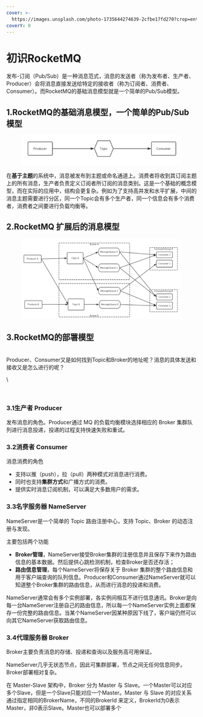 ```yaml
---
cover: >-
  https://images.unsplash.com/photo-1735644274639-2cfbe17fd270?crop=entropy&cs=srgb&fm=jpg&ixid=M3wxOTcwMjR8MHwxfHJhbmRvbXx8fHx8fHx8fDE3NDAyNDMzNTB8&ixlib=rb-4.0.3&q=85
coverY: 0
---
```


# 初识RocketMQ

发布-订阅（Pub/Sub）是一种消息范式，消息的发送者（称为发布者、生产者、Producer）会将消息直接发送给特定的接收者（称为订阅者、消费者、Consumer）。而RocketMQ的基础消息模型就是一个简单的Pub/Sub模型。



## 1.RocketMQ的基础消息模型，一个简单的Pub/Sub模型 <a href="#rocketmq-de-ji-chu-xiao-xi-mo-xing-yi-ge-jian-dan-de-pubsub-mo-xing" id="rocketmq-de-ji-chu-xiao-xi-mo-xing-yi-ge-jian-dan-de-pubsub-mo-xing"></a>

<figure><img src="../../.gitbook/assets/image (1).png" alt=""><figcaption></figcaption></figure>

在**基于主题**的系统中，消息被发布到主题或命名通道上。消费者将收到其订阅主题上的所有消息，生产者负责定义订阅者所订阅的消息类别。这是一个基础的概念模型，而在实际的应用中，结构会更复杂。例如为了支持高并发和水平扩展，中间的消息主题需要进行分区，同一个Topic会有多个生产者，同一个信息会有多个消费者，消费者之间要进行负载均衡等。

## 2.RocketMQ 扩展后的消息模型 <a href="#rocketmq-kuo-zhan-hou-de-xiao-xi-mo-xing" id="rocketmq-kuo-zhan-hou-de-xiao-xi-mo-xing"></a>

<figure><img src="../../.gitbook/assets/image (1) (1).png" alt=""><figcaption></figcaption></figure>

## 3.RocketMQ的部署模型

\
Producer、Consumer又是如何找到Topic和Broker的地址呢？消息的具体发送和接收又是怎么进行的呢？

\


<figure><img src="../../.gitbook/assets/image (2).png" alt=""><figcaption></figcaption></figure>

### 3.1生产者 Producer

发布消息的角色。Producer通过 MQ 的负载均衡模块选择相应的 Broker 集群队列进行消息投递，投递的过程支持快速失败和重试。



### **3.2消费者 Consumer**

消息消费的角色

* 支持以推（push），拉（pull）两种模式对消息进行消费。
* 同时也支持**集群方式**和广播方式的消费。
* 提供实时消息订阅机制，可以满足大多数用户的需求。

### 3.3名字服务器 **NameServer**

NameServer是一个简单的 Topic 路由注册中心，支持 Topic、Broker 的动态注册与发现。

主要包括两个功能

* **Broker管理**，NameServer接受Broker集群的注册信息并且保存下来作为路由信息的基本数据。然后提供心跳检测机制，检查Broker是否还存活；
* **路由信息管理**，每个NameServer将保存关于 Broker 集群的整个路由信息和用于客户端查询的队列信息。Producer和Consumer通过NameServer就可以知道整个Broker集群的路由信息，从而进行消息的投递和消费。

NameServer通常会有多个实例部署，各实例间相互不进行信息通讯。Broker是向每一台NameServer注册自己的路由信息，所以每一个NameServer实例上面都保存一份完整的路由信息。当某个NameServer因某种原因下线了，客户端仍然可以向其它NameServer获取路由信息。

### 3.4代理服务器 Broker

Broker主要负责消息的存储、投递和查询以及服务高可用保证。

NameServer几乎无状态节点，因此可集群部署，节点之间无任何信息同步。Broker部署相对复杂。

在 Master-Slave 架构中，Broker 分为 Master 与 Slave。一个Master可以对应多个Slave，但是一个Slave只能对应一个Master。Master 与 Slave 的对应关系通过指定相同的BrokerName，不同的BrokerId 来定义，BrokerId为0表示Master，非0表示Slave。Master也可以部署多个





